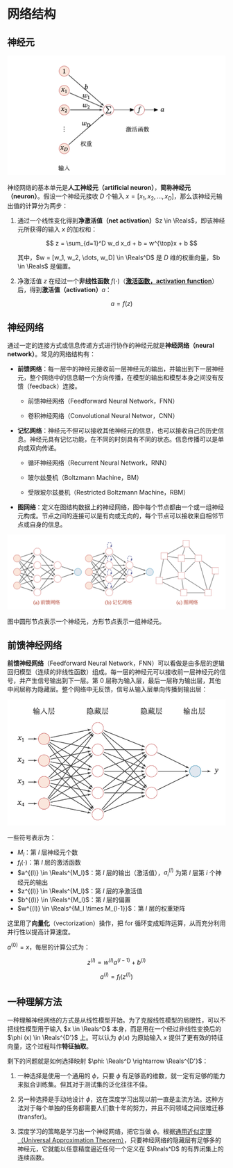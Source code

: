 # 网络结构

## 神经元

![neuron](./img/neuron.png)

神经网络的基本单元是**人工神经元（artificial neuron）**，**简称神经元（neuron）**。假设一个神经元接收 $D$ 个输入 $x = [x_1, x_2, \dots, x_D]$，那么该神经元输出值的计算分为两步：

1. 通过一个线性变化得到**净激活值（net activation）**$z \in \Reals$，即该神经元所获得的输入 $x$ 的加权和：

    $$
    z = \sum_{d=1}^D w_d x_d + b = w^{\top}x + b
    $$

    其中，$w = [w_1, w_2, \dots, w_D] \in \Reals^D$ 是 $D$ 维的权重向量，$b \in \Reals$ 是偏置。

2. 净激活值 $z$ 在经过一个**非线性函数** $f(\cdot)$（**[激活函数，activation function](/ai/dl/fnn/activation-function/)**）后，得到**激活值（activation）**$a$：

    $$
    a = f(z)
    $$



## 神经网络

通过一定的连接方式或信息传递方式进行协作的神经元就是**神经网络（neural network）**。常见的网络结构有：

- **前馈网络**：每一层中的神经元接收前一层神经元的输出，并输出到下一层神经元，整个网络中的信息朝一个方向传播，在模型的输出和模型本身之间没有反馈（feedback）连接。

    - 前馈神经网络（Feedforward Neural Network，FNN）

    - 卷积神经网络（Convolutional Neural Networ，CNN）

- **记忆网络**：神经元不但可以接收其他神经元的信息，也可以接收自己的历史信息。神经元具有记忆功能，在不同的时刻具有不同的状态。信息传播可以是单向或双向传递。

    - 循环神经网络（Recurrent Neural Network，RNN）
    
    - 玻尔兹曼机（Boltzmann Machine，BM）
    
    - 受限玻尔兹曼机（Restricted Boltzmann Machine，RBM）

- **图网络**：定义在图结构数据上的神经网络，图中每个节点都由一个或一组神经元构成。节点之间的连接可以是有向或无向的，每个节点可以接收来自相邻节点或自身的信息。


![neural-network](./img/neural-network.png)

图中圆形节点表示一个神经元，方形节点表示一组神经元。


## 前馈神经网络

**前馈神经网络**（Feedforward Neural Network，FNN）可以看做是由多层的逻辑回归模型（连续的非线性函数）组成。每一层的神经元可以接收前一层神经元的信号，并产生信号输出到下一层。第 0 层称为输入层，最后一层称为输出层，其他中间层称为隐藏层。整个网络中无反馈，信号从输入层单向传播到输出层：

![fnn](./img/fnn.png)

一些符号表示为：

- $M_l$：第 $l$ 层神经元个数
- $f_l (\cdot)$：第 $l$ 层的激活函数
- $a^{(l)} \in \Reals^{M_l}$：第 $l$ 层的输出（激活值），$a^{(l)}_i$ 为第 $l$ 层第 $i$ 个神经元的输出
- $z^{(l)} \in \Reals^{M_l}$：第 $l$ 层的净激活值
- $b^{(l)} \in \Reals^{M_l}$：第 $l$ 层的偏置
- $w^{(l)} \in \Reals^{M_l \times M_{l-1}}$：第 $l$ 层的权重矩阵

这里用了**向量化**（vectorization）操作，把 for 循环变成矩阵运算，从而充分利用并行性以提高计算速度。

$a^{(0)} = x$，每层的计算公式为：

$$
z^{(l)} = w^{(l)} a^{(l-1)} + b^{(l)}
$$

$$
a^{(l)} = f_l (z^{(l)})
$$

## 一种理解方法

一种理解神经网络的方式是从线性模型开始。为了克服线性模型的局限性，可以不把线性模型用于输入 $x \in \Reals^D$ 本身，而是用在一个经过非线性变换后的 $\phi (x) \in \Reals^{D'}$ 上。可以认为 $\phi (x)$ 为原始输入 $x$ 提供了更有效的特征向量，这个过程叫作**特征抽取**。

剩下的问题就是如何选择映射 $\phi: \Reals^D \rightarrow \Reals^{D'}$：

1. 一种选择是使用一个通用的 $\phi$，只要 $\phi$ 有足够高的维数，就一定有足够的能力来拟合训练集。但其对于测试集的泛化往往不佳。

2. 另一种选择是手动地设计 $\phi$，这在深度学习出现以前一直是主流方法。这种方法对于每个单独的任务都需要人们数十年的努力，并且不同领域之间很难迁移 (transfer)。

3. 深度学习的策略是学习出一个神经网络，把它当做 $\phi$。根据[通用近似定理（Universal Approximation Theorem）](https://en.wikipedia.org/wiki/Universal_approximation_theorem)，只要神经网络的隐藏层有足够多的神经元，它就能以任意精度逼近任何一个定义在 $\Reals^D$ 的有界闭集上的连续函数。
